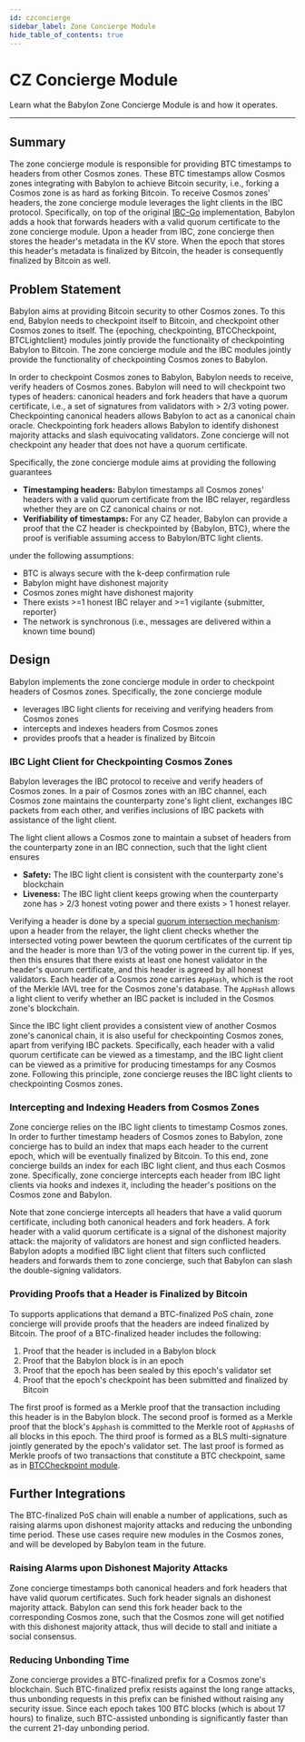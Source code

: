 ```yaml
---
id: czconcierge
sidebar_label: Zone Concierge Module
hide_table_of_contents: true
---
```


# CZ Concierge Module

Learn what the Babylon Zone Concierge Module is and how it operates.

---

## Summary

The zone concierge module is responsible for providing BTC timestamps to headers from other Cosmos zones.
These BTC timestamps allow Cosmos zones integrating with Babylon to achieve Bitcoin security, i.e., forking a Cosmos zone is as hard as forking Bitcoin.
To receive Cosmos zones' headers, the zone concierge module leverages the light clients in the IBC protocol.
Specifically, on top of the original [IBC-Go](https://github.com/cosmos/ibc-go) implementation, Babylon adds a hook that forwards headers with a valid quorum certificate to the zone concierge module.
Upon a header from IBC, zone concierge then stores the header's metadata in the KV store.
When the epoch that stores this header's metadata is finalized by Bitcoin, the header is consequently finalized by Bitcoin as well.

## Problem Statement

Babylon aims at providing Bitcoin security to other Cosmos zones.
To this end, Babylon needs to checkpoint itself to Bitcoin, and checkpoint other Cosmos zones to itself.
The {epoching, checkpointing, BTCCheckpoint, BTCLightclient} modules jointly provide the functionality of checkpointing Babylon to Bitcoin.
The zone concierge module and the IBC modules jointly provide the functionality of checkpointing Cosmos zones to Babylon.

In order to checkpoint Cosmos zones to Babylon, Babylon needs to receive, verify headers of Cosmos zones.
Babylon will need to will checkpoint two types of headers: canonical headers and fork headers that have a quorum certificate, i.e., a set of signatures from validators with > 2/3 voting power.
Checkpointing canonical headers allows Babylon to act as a canonical chain oracle.
Checkpointing fork headers allows Babylon to identify dishonest majority attacks and slash equivocating validators.
Zone concierge will not checkpoint any header that does not have a quorum certificate.

Specifically, the zone concierge module aims at providing the following guarantees

- **Timestamping headers:** Babylon timestamps all Cosmos zones' headers with a valid quorum certificate from the IBC relayer, regardless whether they are on CZ canonical chains or not.
- **Verifiability of timestamps:** For any CZ header, Babylon can provide a proof that the CZ header is checkpointed by {Babylon, BTC}, where the proof is verifiable assuming access to Babylon/BTC light clients.

under the following assumptions:

- BTC is always secure with the k-deep confirmation rule
- Babylon might have dishonest majority
- Cosmos zones might have dishonest majority
- There exists >=1 honest IBC relayer and >=1 vigilante {submitter, reporter}
- The network is synchronous (i.e., messages are delivered within a known time bound)



## Design
Babylon implements the zone concierge module in order to checkpoint headers of Cosmos zones.
Specifically, the zone concierge module

- leverages IBC light clients for receiving and verifying headers from Cosmos zones
- intercepts and indexes headers from Cosmos zones
- provides proofs that a header is finalized by Bitcoin



### IBC Light Client for Checkpointing Cosmos Zones

Babylon leverages the IBC protocol to receive and verify headers of Cosmos zones.
In a pair of Cosmos zones with an IBC channel, each Cosmos zone maintains the counterparty zone's light client, exchanges IBC packets from each other, and verifies inclusions of IBC packets with assistance of the light client.

The light client allows a Cosmos zone to maintain a subset of headers from the counterparty zone in an IBC connection, such that the light client ensures
- **Safety:** The IBC light client is consistent with the counterparty zone's blockchain
- **Liveness:** The IBC light client keeps growing
when the counterparty zone has > 2/3 honest voting power and there exists > 1 honest relayer.

Verifying a header is done by a special [quorum intersection mechanism](https://arxiv.org/abs/2010.07031): upon a header from the relayer, the light client checks whether the intersected voting power bewteen the quorum certificates of the current tip and the header is more than 1/3 of the voting power in the current tip.
If yes, then this ensures that there exists at least one honest validator in the header's quorum certificate, and this header is agreed by all honest validators.
Each header of a Cosmos zone carries `AppHash`, which is the root of the Merkle IAVL tree for the Cosmos zone's database.
The `AppHash` allows a light client to verify whether an IBC packet is included in the Cosmos zone's blockchain.

Since the IBC light client provides a consistent view of another Cosmos zone's canonical chain, it is also useful for checkpointing Cosmos zones, apart from verifying IBC packets.
Specifically, each header with a valid quorum certificate can be viewed as a timestamp, and the IBC light client can be viewed as a primitive for producing timestamps for any Cosmos zone.
Following this principle, zone concierge reuses the IBC light clients to checkpointing Cosmos zones.

### Intercepting and Indexing Headers from Cosmos Zones

Zone concierge relies on the IBC light clients to timestamp Cosmos zones.
In order to further timestamp headers of Cosmos zones to Babylon, zone concierge has to build an index that maps each header to the current epoch, which will be eventually finalized by Bitcoin.
To this end, zone concierge builds an index for each IBC light client, and thus each Cosmos zone.
Specifically, zone concierge intercepts each header from IBC light clients via hooks and indexes it, including the header's positions on the Cosmos zone and Babylon.

Note that zone concierge intercepts all headers that have a valid quorum certificate, including both canonical headers and fork headers.
A fork header with a valid quorum certificate is a signal of the dishonest majority attack: the majority of validators are honest and sign conflicted headers.
Babylon adopts a modified IBC light client that filters such conflicted headers and forwards them to zone concierge, such that Babylon can slash the double-signing validators.

### Providing Proofs that a Header is Finalized by Bitcoin

To supports applications that demand a BTC-finalized PoS chain, zone concierge will provide proofs that the headers are indeed finalized by Bitcoin.
The proof of a BTC-finalized header includes the following:

1. Proof that the header is included in a Babylon block
2. Proof that the Babylon block is in an epoch
3. Proof that the epoch has been sealed by this epoch's validator set
4. Proof that the epoch's checkpoint has been submitted and finalized by Bitcoin

The first proof is formed as a Merkle proof that the transaction including this header is in the Babylon block.
The second proof is formed as a Merkle proof that the block's `Apphash` is committed to the Merkle root of `AppHash`s of all blocks in this epoch.
The third proof is formed as a BLS multi-signature jointly generated by the epoch's validator set.
The last proof is formed as Merkle proofs of two transactions that constitute a BTC checkpoint, same as in [BTCCheckpoint module](./btccheckpoint.md).


## Further Integrations

The BTC-finalized PoS chain will enable a number of applications, such as raising alarms upon dishonest majority attacks and reducing the unbonding time period.
These use cases require new modules in the Cosmos zones, and will be developed by Babylon team in the future.

### Raising Alarms upon Dishonest Majority Attacks

Zone concierge timestamps both canonical headers and fork headers that have valid quorum certificates.
Such fork header signals an dishonest majority attack.
Babylon can send this fork header back to the corresponding Cosmos zone, such that the Cosmos zone will get notified with this dishonest majority attack, thus will decide to stall and initiate a social consensus.

### Reducing Unbonding Time

Zone concierge provides a BTC-finalized prefix for a Cosmos zone's blockchain.
Such BTC-finalized prefix resists against the long range attacks, thus unbonding requests in this prefix can be finished without raising any security issue.
Since each epoch takes 100 BTC blocks (which is about 17 hours) to finalize, such BTC-assisted unbonding is significantly faster than the current 21-day unbonding period.
